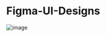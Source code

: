 # Figma-UI-Designs



![image](https://user-images.githubusercontent.com/93990691/206884887-04b042b6-6ec2-449d-9151-94132d4a9d77.png)
